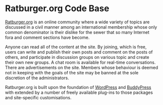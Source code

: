 # Ratburger.org Code Base

[Ratburger.org](https://www.ratburger.org/) is an online community where a wide variety
of topics are discussed in a civil manner among an international membership whose
only common denominator is their dislike for the sewer that so many Internet
fora and comment sections have become.

Anyone can read all of the content at the site.  By joining, which is free, users can
write and publish their own posts and comment on the posts of others, and participate
in discussion groups on various topic and create their own new groups.  A chat room
is available for real-time conversations.  There are advertisements on the site.
Members whose behaviour is deemed not in keeping with the goals of the site may be
banned at the sole discretion of the administrators.

Ratburger.org is built upon the foundation of [WordPress](https://wordpress.org/)
and [BuddyPress](https://buddypress.org/) with extended by a number of
freely available plug-ins to those packages and site-specific customisations.

